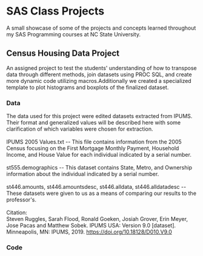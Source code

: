 # SAS Class Projects 
A small showcase of some of the projects and concepts learned throughout my SAS Programming courses at NC State University. 
## Census Housing Data Project
An assigned project to test the students' understanding of how to transpose data through different methods, join datasets using PROC SQL, and create more dynamic code utilizing macros.Additionally we created a specialized template to plot histograms and boxplots of the finalized dataset. 
### Data
The data used for this project were edited datasets extracted from IPUMS. Their format and generalized values will be described here with some clarification of which variables were chosen for extraction. 
<br>
<br>
IPUMS 2005 Values.txt -- This file contains information from the 2005 Census focusing on the First Mortgage Monthly Payment, Household Income, and House Value for each individual indicated by a serial number.
<br>
<br>
st555.demographics -- This dataset contains State, Metro, and Ownership information about the individual indicated by a serial number.
<br>
<br>
st446.amounts, st446.amountsdesc, st446.alldata, st446.alldatadesc -- These datasets were given to us as a means of comparing our results to the professor's.
<br>
<br>
Citation:  
Steven Ruggles, Sarah Flood, Ronald Goeken, Josiah Grover, Erin Meyer, Jose Pacas and Matthew Sobek. IPUMS USA: Version 9.0 [dataset]. Minneapolis, MN: IPUMS, 2019. https://doi.org/10.18128/D010.V9.0
### Code 
